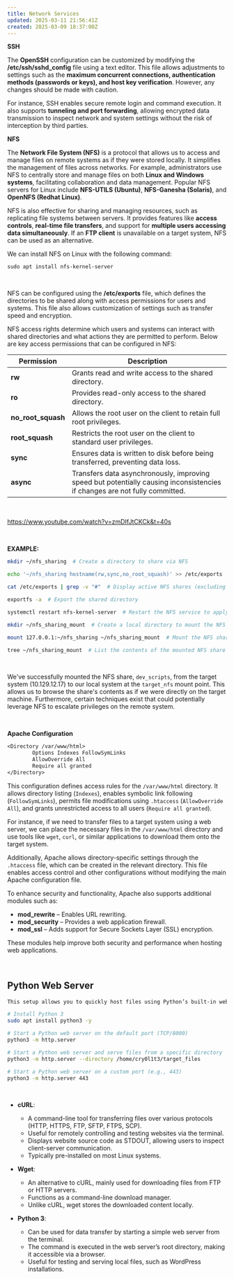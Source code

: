 ```yaml
---
title: Network Services
updated: 2025-03-11 21:56:41Z
created: 2025-03-09 18:37:00Z
---
```


**SSH**

The **OpenSSH** configuration can be customized by modifying the **/etc/ssh/sshd_config** file using a text editor. This file allows adjustments to settings such as the **maximum concurrent connections, authentication methods (passwords or keys), and host key verification**. However, any changes should be made with caution.

For instance, SSH enables secure remote login and command execution. It also supports **tunneling and port forwarding**, allowing encrypted data transmission to inspect network and system settings without the risk of interception by third parties.

**NFS**

The **Network File System (NFS)** is a protocol that allows us to access and manage files on remote systems as if they were stored locally. It simplifies the management of files across networks. For example, administrators use NFS to centrally store and manage files on both **Linux and Windows systems**, facilitating collaboration and data management. Popular NFS servers for Linux include **NFS-UTILS (Ubuntu)**, **NFS-Ganesha (Solaris)**, and **OpenNFS (Redhat Linux)**.

NFS is also effective for sharing and managing resources, such as replicating file systems between servers. It provides features like **access controls**, **real-time file transfers**, and support for **multiple users accessing data simultaneously**. If an **FTP client** is unavailable on a target system, NFS can be used as an alternative.

We can install NFS on Linux with the following command:

`sudo apt install nfs-kernel-server`

&nbsp;

NFS can be configured using the **/etc/exports** file, which defines the directories to be shared along with access permissions for users and systems. This file also allows customization of settings such as transfer speed and encryption.

NFS access rights determine which users and systems can interact with shared directories and what actions they are permitted to perform. Below are key access permissions that can be configured in NFS:

| **Permission** | **Description** |
| --- | --- |
| **rw** | Grants read and write access to the shared directory. |
| **ro** | Provides read-only access to the shared directory. |
| **no_root_squash** | Allows the root user on the client to retain full root privileges. |
| **root_squash** | Restricts the root user on the client to standard user privileges. |
| **sync** | Ensures data is written to disk before being transferred, preventing data loss. |
| **async** | Transfers data asynchronously, improving speed but potentially causing inconsistencies if changes are not fully committed. |

&nbsp;

https://www.youtube.com/watch?v=zmDIfJtCKCk&t=40s

&nbsp;

**EXAMPLE:**

```bash
mkdir ~/nfs_sharing  # Create a directory to share via NFS

echo '~/nfs_sharing hostname(rw,sync,no_root_squash)' >> /etc/exports  # Add the NFS share configuration to /etc/exports

cat /etc/exports | grep -v "#"  # Display active NFS shares (excluding comments)

exportfs -a  # Export the shared directory

systemctl restart nfs-kernel-server  # Restart the NFS service to apply changes

mkdir ~/nfs_sharing_mount  # Create a local directory to mount the NFS share

mount 127.0.0.1:~/nfs_sharing ~/nfs_sharing_mount  # Mount the NFS share locally (replace 127.0.0.1 with actual server IP if needed)

tree ~/nfs_sharing_mount  # List the contents of the mounted NFS share
```

&nbsp;

We've successfully mounted the NFS share, `dev_scripts`, from the target system (10.129.12.17) to our local system at the `target_nfs` mount point. This allows us to browse the share's contents as if we were directly on the target machine. Furthermore, certain techniques exist that could potentially leverage NFS to escalate privileges on the remote system.

&nbsp;

**Apache Configuration**

```txt
<Directory /var/www/html>  
        Options Indexes FollowSymLinks  
        AllowOverride All  
        Require all granted  
</Directory>
```

This configuration defines access rules for the `/var/www/html` directory. It allows directory listing (`Indexes`), enables symbolic link following (`FollowSymLinks`), permits file modifications using `.htaccess` (`AllowOverride All`), and grants unrestricted access to all users (`Require all granted`).

For instance, if we need to transfer files to a target system using a web server, we can place the necessary files in the `/var/www/html` directory and use tools like `wget`, `curl`, or similar applications to download them onto the target system.

Additionally, Apache allows directory-specific settings through the `.htaccess` file, which can be created in the relevant directory. This file enables access control and other configurations without modifying the main Apache configuration file.

To enhance security and functionality, Apache also supports additional modules such as:

- **mod_rewrite** – Enables URL rewriting.
- **mod_security** – Provides a web application firewall.
- **mod_ssl** – Adds support for Secure Sockets Layer (SSL) encryption.

These modules help improve both security and performance when hosting web applications.

&nbsp;

## Python Web Server

  

```bash
This setup allows you to quickly host files using Python’s built-in web server, making them accessible via a browser for easy file transfers.

# Install Python 3  
sudo apt install python3 -y

# Start a Python web server on the default port (TCP/8000)  
python3 -m http.server

# Start a Python web server and serve files from a specific directory  
python3 -m http.server --directory /home/cry0l1t3/target_files

# Start a Python web server on a custom port (e.g., 443)  
python3 -m http.server 443
```

&nbsp;

- **cURL**:
    
    - A command-line tool for transferring files over various protocols (HTTP, HTTPS, FTP, SFTP, FTPS, SCP).
    - Useful for remotely controlling and testing websites via the terminal.
    - Displays website source code as STDOUT, allowing users to inspect client-server communication.
    - Typically pre-installed on most Linux systems.
- **Wget**:
    
    - An alternative to cURL, mainly used for downloading files from FTP or HTTP servers.
    - Functions as a command-line download manager.
    - Unlike cURL, wget stores the downloaded content locally.
- **Python 3**:
    
    - Can be used for data transfer by starting a simple web server from the terminal.
    - The command is executed in the web server’s root directory, making it accessible via a browser.
    - Useful for testing and serving local files, such as WordPress installations.